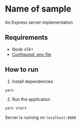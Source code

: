 # Name of sample
An Express server implementation

## Requirements
- Node v14+
- [Configured .env file](https://github.com/stripe/stripe-apps/blob/master/examples/settings-view/README.md)

## How to run
1. Install dependencies
```bash
yarn
```
2. Run the application
```bash
yarn start
```
Server is running on `localhost:8080`